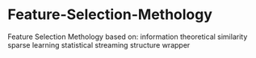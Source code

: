 # Feature-Selection-Methology
Feature Selection Methology based on:
  information theoretical 
  similarity 
  sparse learning 
  statistical 
  streaming 
  structure 
  wrapper

